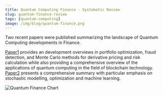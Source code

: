 ```yaml
---
title: Quantum Computing Finance - Systematic Review
slug: quantum-finance-review
tags: [quantum-computing]
image: /img/blog/quantum-finance.png
---
```


Two recent papers were published summarizing the landscape of Quantum Computing developments in Finance.<!--truncate-->

[Paper1](https://arxiv.org/abs/2307.01155) provides an development overviews in portfolio optimization, fraud detection, and Monte Carlo methods for derivative pricing and risk calculation while also providing a comprehensive overview of the applications of quantum computing in the field of blockchain technology. [Paper2](https://www.nature.com/articles/s42254-023-00603-1) presents a comprehensive summary with particular emphasis on stochastic modelling, optimization and machine learning.

![Quantum Finance Chart](/img/blog/quantum-finance.png)